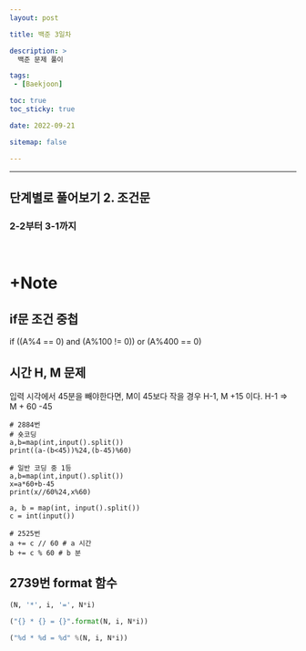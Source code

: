 ```yaml
---
layout: post

title: 백준 3일차

description: >
  백준 문제 풀이

tags:
 - [Baekjoon]

toc: true
toc_sticky: true

date: 2022-09-21

sitemap: false

---
```

---

## 단계별로 풀어보기 2. 조건문
### 2-2부터 3-1까지
<br/>

# +Note
## if문 조건 중첩
if ((A%4 == 0) and (A%100 != 0)) or (A%400 == 0)

## 시간 H, M 문제
입력 시각에서 45분을 빼야한다면, M이 45보다 작을 경우 H-1, M +15 이다.
H-1 => M + 60 -45
```Py
# 2884번
# 숏코딩
a,b=map(int,input().split())
print((a-(b<45))%24,(b-45)%60)

# 일반 코딩 중 1등
a,b=map(int,input().split())
x=a*60+b-45
print(x//60%24,x%60)

a, b = map(int, input().split())
c = int(input())

# 2525번
a += c // 60 # a 시간
b += c % 60 # b 분
```

## 2739번 format 함수
```py
(N, '*', i, '=', N*i)

("{} * {} = {}".format(N, i, N*i))

("%d * %d = %d" %(N, i, N*i))




